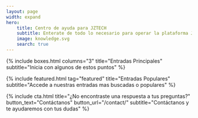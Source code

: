 ```yaml
---
layout: page
width: expand
hero:
    title: Centro de ayuda para JZTECH
    subtitle: Enterate de todo lo necesario para operar la plataforma JZTECH y poder aprovechar al maximo la potencia de esta plataforma.
    image: knowledge.svg
    search: true
---
```


{% include boxes.html columns="3" title="Entradas Principales" subtitle="Inicia con algunos de estos puntos" %}

{% include featured.html tag="featured" title="Entradas Populares" subtitle="Accede a nuestras entradas mas buscadas o populares" %}

<!--
{% include videos.html columns="2" title="Video Tutorials" subtitle="Watch screencasts to get you started fast with Jekyll" %} -->

<!-- {% include faqs.html multiple="true" title="Frequently asked questions" category="presale" subtitle="Find quicke answers to frequent pre-sale questions asked by customers" %} -->

<!-- {% include team.html authors="evan, john, sara, alex, tom, daniel" title="We are here to help" subtitle="Our team is just an email away ready to answer your questions" %} -->

{% include cta.html title="¿No encontraste una respuesta a tus preguntas?" button_text="Contáctanos" button_url="/contact/" subtitle="Contáctanos y te ayudaremos con tus dudas" %}

